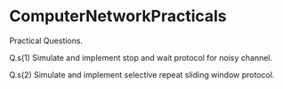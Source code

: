 # ComputerNetworkPracticals

Practical Questions.

Q.s(1) Simulate and implement stop and wait protocol for noisy channel.

Q.s(2) Simulate and implement selective repeat sliding window protocol.
